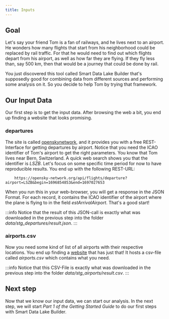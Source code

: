 ```yaml
---
title: Inputs
---
```


## Goal

Let's say your friend Tom is a fan of railways, and he lives next to an airport.
He wonders how many flights that start from his neighborhood could be replaced by rail traffic.
For that he would need to find out which flights depart from his airport, as well as how far they are flying.
If they fly less than, say 500 km, then that would be a journey that could be done by rail.

You just discovered this tool called Smart Data Lake Builder that's supposedly good for combining data from different sources and performing some analysis on it.
So you decide to help Tom by trying that framework.


## Our Input Data
Our first step is to get the input data.
After browsing the web a bit, you end up finding a website that looks promising.

### departures

The site is called [openskynetwork](https://openskynetwork.github.io/opensky-api/rest.html#id17),
and it provides you with a free REST-Interface for getting departures by airport.
Notice that you need the ICAO identifier of Tom's airport to get the right parameters.
You know that Tom lives near Bern, Switzerland. A quick web search shows you that the identifier is
*LSZB*. Let's focus on some specific time period for now to have reproducible results.
You end up with the following REST-URL:

```
    https://opensky-network.org/api/flights/departure?airport=LSZB&begin=1696854853&end=1697027653
```

When you run this in your web-browser, you will get a response in the JSON Format.
For each record, it contains the ICAO identifier of the airport where the plane is flying to in the field
*estArrivalAirport*. That's a good start! 

:::info
Notice that the result of this JSON-call is exactly what was downloaded in the previous step into 
the folder *data/stg_departures/result.json*.
:::

### airports.csv
Now you need some kind of list of all airports with their respective locations.
You end up finding a [website](https://ourairports.com/data/) that has just that!
It hosts a csv-file called *airports.csv* which contains what you need.

:::info
Notice that this CSV-File is exactly what was downloaded in the previous step into
the folder *data/stg_airports/result.csv*.
:::

## Next step

Now that we know our input data, we can start our analysis.
In the next step, we will start *Part 1 of the Getting Started Guide* 
to do our first steps with Smart Data Lake Builder.


